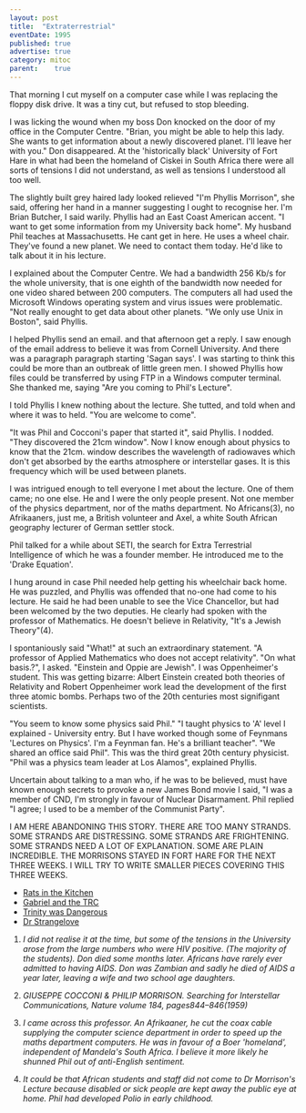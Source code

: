 ```yaml
---
layout: post
title:  "Extraterrestrial"
eventDate: 1995
published: true
advertise: true
category: mitoc
parent:    true
---
```


That morning I cut myself on a computer case while I was replacing the floppy disk drive. It was a tiny cut, but refused to stop bleeding. 

I was licking the wound when my boss Don knocked on the door of my office in the Computer Centre. "Brian, you might be able to help this lady. She wants to get information about a newly discovered planet. I'll leave her with you." Don disappeared. At the 'historically black' University of Fort Hare in what had been the homeland of Ciskei in South Africa there were all sorts of tensions I did not understand, as well as tensions I understood all too well.

The slightly built grey haired lady looked relieved "I'm Phyllis Morrison", she said, offering her hand in a manner suggesting I ought to recognise her. I'm Brian Butcher, I said warily. Phyllis had an East Coast American accent. "I want to get some information from my University back home". My husband Phil teaches at Massachusetts. He cant get in here. He uses a wheel chair. They've found a new planet. We need to contact them today. He'd like to talk about it in his lecture.

I explained about the Computer Centre. We had a bandwidth 256 Kb/s for the whole university, that is one eighth of the bandwidth now needed for one video shared between 200 computers. The computers all had used the Microsoft Windows operating system and virus issues were problematic. "Not really enought to get data about other planets. "We only use Unix in Boston", said Phyllis.

I helped Phyllis send an email. and that afternoon get a reply. I saw enough of the email address to believe it was from Cornell University. And there was a paragraph paragraph starting 'Sagan says'. I was starting to think this could be more than an outbreak of little green men. I showed Phyllis how files could be transferred by using FTP in a Windows computer terminal. She thanked me, saying "Are you coming to Phil's Lecture". 

I told Phyllis I knew nothing about the lecture. She tutted, and told when and where it was to held. "You are welcome to come".

"It was Phil and Cocconi's paper that started it", said Phyllis. I nodded. "They discovered the 21cm window". Now I know enough about physics to know that the 21cm. window describes the wavelength of radiowaves which don't get absorbed by the earths atmosphere or interstellar gases. It is this frequency which will be used between planets. 

I was intrigued enough to tell everyone I met about the lecture. One of them came; no one else. He and I were the only people present. Not one member of the physics department, nor of the maths department. No Africans(3), no Afrikaaners, just me, a British volunteer and Axel, a white South African geography lecturer of German settler stock. 

Phil talked for a while about SETI, the search for Extra Terrestrial Intelligence of which he was a founder member. He introduced me to the 'Drake Equation'.

I hung around in case Phil needed help getting his wheelchair back home. He was puzzled, and Phyllis was offended that no-one had come to his lecture. He said he had been unable to see the Vice Chancellor, but had been welcomed by the two deputies. He clearly had spoken with the professor of Mathematics. He doesn't believe in Relativity, "It's a Jewish Theory"(4).

I spontaniously said "What!" at such an extraordinary statement. "A professor of Applied Mathematics who does not accept relativity". "On what basis.?", I asked. "Einstein and Oppie are Jewish". I was Oppenheimer's student. This was getting bizarre: Albert Einstein created both theories of Relativity and Robert Oppenheimer work lead the development of the first three atomic bombs. Perhaps two of the 20th centuries most signifigant scientists.

"You seem to know some physics said Phil." "I taught physics to 'A' level I explained - University entry. But I have worked though some of Feynmans 'Lectures on Physics'. I'm a Feynman fan. He's a brilliant teacher". "We shared an office said Phil". This was the third  great 20th century physicist. "Phil was a physics team leader at Los Alamos", explained Phyllis.

Uncertain about talking to a man who, if he was to be believed, must have known enough secrets to provoke a new James Bond movie I said, "I was a member of CND, I'm strongly in favour of Nuclear Disarmament. Phil replied "I agree; I used to be a member of the Communist Party".

I AM HERE ABANDONING THIS STORY. THERE ARE TOO MANY STRANDS. SOME STRANDS ARE DISTRESSING. SOME STRANDS ARE FRIGHTENING. SOME STRANDS NEED A LOT OF EXPLANATION. SOME ARE PLAIN INCREDIBLE. THE MORRISONS STAYED IN FORT HARE FOR THE NEXT THREE WEEKS. I WILL TRY TO WRITE SMALLER PIECES COVERING THIS THREE WEEKS.

<ul class="w3-ul w3-hoverable">
<li><a href="./ratsinthekitchen.html">Rats in the Kitchen</a></li>
<li><a href="./gabriel.html">Gabriel and the TRC</a></li>
<li><a href="./trinitywasdangerous.html">Trinity was Dangerous</a></li>
<li><a href="./drstrangelove.html">Dr Strangelove</a></li>
</ul>

1. *I did not realise it at the time, but some of the tensions in the University arose from the large numbers who were HIV positive. (The majority of the students). Don died some months later. Africans have rarely ever admitted to having AIDS. Don was Zambian and sadly he died of AIDS a year later, leaving a wife and two school age daughters.*
 
2. *GIUSEPPE COCCONI & PHILIP MORRISON. Searching for Interstellar Communications, Nature volume 184, pages844–846(1959)*

3. *I came across this professor. An Afrikaaner, he cut the coax cable supplying the computer science department in order to speed up the maths department computers. He was in favour of a Boer 'homeland', independent of Mandela's South Africa. I believe it more likely he shunned Phil out of anti-English sentiment.*

4.  *It could be that African students and staff did not come to Dr Morrison's Lecture because disabled or sick people are kept away the public eye at home. Phil had developed Polio in early childhood.*

